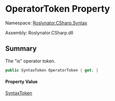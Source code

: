 # OperatorToken Property

Namespace: [Roslynator.CSharp.Syntax](../../README.md)

Assembly: Roslynator\.CSharp\.dll

## Summary

The "is" operator token\.

```csharp
public SyntaxToken OperatorToken { get; }
```

#### Property Value

[SyntaxToken](https://docs.microsoft.com/en-us/dotnet/api/microsoft.codeanalysis.syntaxtoken)


